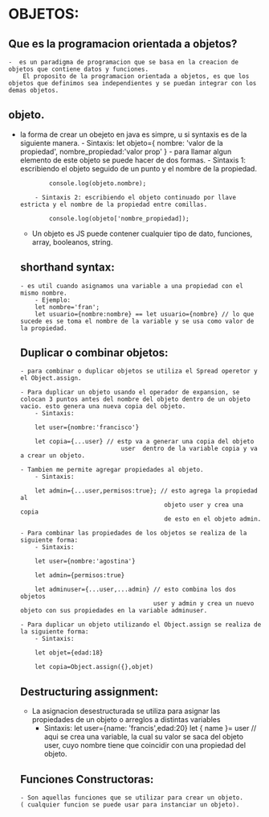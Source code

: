 # OBJETOS:
   ## Que es la programacion orientada a objetos?
    -  es un paradigma de programacion que se basa en la creacion de objetos que contiene datos y funciones.
        El proposito de la programacion orientada a objetos, es que los objetos que definimos sea independientes y se puedan integrar con los demas objetos.

  ## objeto.
  - la forma de crear un obejeto en java es simpre, u si syntaxis es de la siguiente manera.
        - Sintaxis:
            let objeto={
                nombre: 'valor de la propiedad',
                nombre_propiedad:'valor prop'
            }
        - para llamar algun elemento de este objeto se puede hacer de dos formas.
            - Sintaxis 1: escribiendo el objeto seguido de un punto y el nombre de la propiedad.
                
                console.log(objeto.nombre);

            - Sintaxis 2: escribiendo el objeto continuado por llave estricta y el nombre de la propiedad entre comillas.

                console.log(objeto['nombre_propiedad]);
        
    - Un objeto es JS puede contener cualquier tipo de dato, funciones, array, booleanos, string.

    ## shorthand syntax:
        - es util cuando asignamos una variable a una propiedad con el mismo nombre.
            - Ejemplo:
            let nombre='fran';
            let usuario={nombre:nombre} == let usuario={nombre} // lo que sucede es se toma el nombre de la variable y se usa como valor de la propiedad.

    ## Duplicar o combinar objetos:
        - para combinar o duplicar objetos se utiliza el Spread operetor y el Object.assign.

        - Para duplicar un objeto usando el operador de expansion, se colocan 3 puntos antes del nombre del objeto dentro de un objeto vacio. esto genera una nueva copia del objeto.
            - Sintaxis:
            
            let user={nombre:'francisco'}

            let copia={...user} // estp va a generar una copia del objeto 
                                    user  dentro de la variable copia y va a crear un objeto.

        - Tambien me permite agregar propiedades al objeto.
            - Sintaxis:
            
            let admin={...user,permisos:true}; // esto agrega la propiedad al 
                                                objeto user y crea una copia
                                                de esto en el objeto admin.

        - Para combinar las propiedades de los objetos se realiza de la siguiente forma:
            - Sintaxis:
            
            let user={nombre:'agostina'}

            let admin={permisos:true}

            let adminuser={...user,...admin} // esto combina los dos objetos
                                             user y admin y crea un nuevo objeto con sus propiedades en la variable adminuser.
        
        - Para duplicar un objeto utilizando el Object.assign se realiza de la siguiente forma:
            - Sintaxis:

            let objet={edad:18}

            let copia=Object.assign({},objet)
    
    ## Destructuring assignment:
    - La asignacion desestructurada se utiliza para asignar las propiedades de un objeto o arreglos a distintas variables
        - Sintaxis:
            let user={name: 'francis',edad:20}
            let { name }= user // aqui se crea una variable, la cual su valor 
                                se saca del objeto user, cuyo nombre tiene que coincidir con una propiedad del objeto.

    ## Funciones Constructoras:
        - Son aquellas funciones que se utilizar para crear un objeto.
        ( cualquier funcion se puede usar para instanciar un objeto).

        

